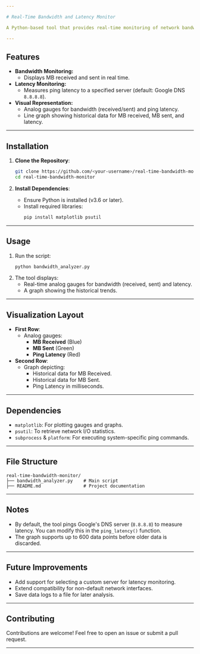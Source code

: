```yaml
---

# Real-Time Bandwidth and Latency Monitor

A Python-based tool that provides real-time monitoring of network bandwidth usage and ping latency. This project visualizes data using animated analog gauges and a graph, offering an intuitive understanding of network activity.

---
```


## Features

- **Bandwidth Monitoring:**
  - Displays MB received and sent in real time.
- **Latency Monitoring:**
  - Measures ping latency to a specified server (default: Google DNS `8.8.8.8`).
- **Visual Representation:**
  - Analog gauges for bandwidth (received/sent) and ping latency.
  - Line graph showing historical data for MB received, MB sent, and latency.

---

## Installation

1. **Clone the Repository**:
   ```bash
   git clone https://github.com/<your-username>/real-time-bandwidth-monitor.git
   cd real-time-bandwidth-monitor
   ```

2. **Install Dependencies**:
   - Ensure Python is installed (v3.6 or later).
   - Install required libraries:
     ```bash
     pip install matplotlib psutil
     ```

---

## Usage

1. Run the script:
   ```bash
   python bandwidth_analyzer.py
   ```
2. The tool displays:
   - Real-time analog gauges for bandwidth (received, sent) and latency.
   - A graph showing the historical trends.

---

## Visualization Layout

- **First Row**: 
  - Analog gauges:
    - **MB Received** (Blue)
    - **MB Sent** (Green)
    - **Ping Latency** (Red)
- **Second Row**:
  - Graph depicting:
    - Historical data for MB Received.
    - Historical data for MB Sent.
    - Ping Latency in milliseconds.

---

## Dependencies

- `matplotlib`: For plotting gauges and graphs.
- `psutil`: To retrieve network I/O statistics.
- `subprocess` & `platform`: For executing system-specific ping commands.

---

## File Structure

```
real-time-bandwidth-monitor/
├── bandwidth_analyzer.py    # Main script
├── README.md                # Project documentation
```

---

## Notes

- By default, the tool pings Google's DNS server (`8.8.8.8`) to measure latency. You can modify this in the `ping_latency()` function.
- The graph supports up to 600 data points before older data is discarded.

---

## Future Improvements

- Add support for selecting a custom server for latency monitoring.
- Extend compatibility for non-default network interfaces.
- Save data logs to a file for later analysis.

---

## Contributing

Contributions are welcome! Feel free to open an issue or submit a pull request.

---
